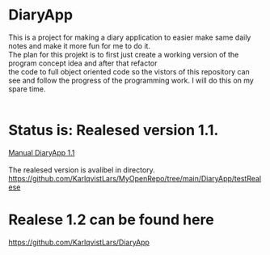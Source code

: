# DiaryApp
This is a project for making a diary application to easier make same daily notes and make it more fun for me to do it.</br>
The plan for this projekt is to first just create a working version of the program concept idea and after that refactor </br>
the code to full object oriented code so the vistors of this repository can see and follow the progress of the programming work. 
I will do this on my spare time.</br></br>
# Status is: Realesed version 1.1.
[Manual DiaryApp 1.1](DiaryApp/testRealese/ManualDiaryAppVersion1.1_20220529.pdf)<br/><br/>
The realesed version is avalibel in directory.
https://github.com/KarlqvistLars/MyOpenRepo/tree/main/DiaryApp/testRealese
# Realese 1.2 can be found here
https://github.com/KarlqvistLars/DiaryApp
